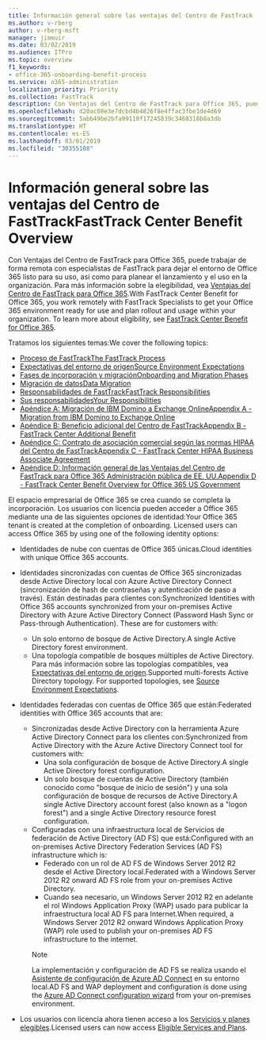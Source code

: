 ```yaml
---
title: Información general sobre las ventajas del Centro de FastTrack
ms.author: v-rberg
author: v-rberg-msft
manager: jimmuir
ms.date: 03/02/2019
ms.audience: ITPro
ms.topic: overview
f1_keywords:
- office-365-onboarding-benefit-process
ms.service: o365-administration
localization_priority: Priority
ms.collection: FastTrack
description: Con Ventajas del Centro de FastTrack para Office 365, puede trabajar de forma remota con especialistas de FastTrack para dejar el entorno de Office 365 listo para su uso, así como para planear el lanzamiento y el uso en la organización. Para más información sobre la elegibilidad, vea Ventajas del Centro de FastTrack para Office 365.
ms.openlocfilehash: d20ac08e3e7dcbd4b4826f8e4ffac3fbe1de4d69
ms.sourcegitcommit: 5abb49be2bfa99110f17245839c3468318b8a3db
ms.translationtype: HT
ms.contentlocale: es-ES
ms.lasthandoff: 03/01/2019
ms.locfileid: "30355108"
---
```

# <a name="fasttrack-center-benefit-overview"></a><span data-ttu-id="64cab-104">Información general sobre las ventajas del Centro de FastTrack</span><span class="sxs-lookup"><span data-stu-id="64cab-104">FastTrack Center Benefit Overview</span></span>

<span data-ttu-id="64cab-p102">Con Ventajas del Centro de FastTrack para Office 365, puede trabajar de forma remota con especialistas de FastTrack para dejar el entorno de Office 365 listo para su uso, así como para planear el lanzamiento y el uso en la organización. Para más información sobre la elegibilidad, vea [Ventajas del Centro de FastTrack para Office 365](O365-fasttrack-benefit-for-office-365.md).</span><span class="sxs-lookup"><span data-stu-id="64cab-p102">With FastTrack Center Benefit for Office 365, you work remotely with FastTrack Specialists to get your Office 365 environment ready for use and plan rollout and usage within your organization. To learn more about eligibility, see [FastTrack Center Benefit for Office 365](O365-fasttrack-benefit-for-office-365.md).</span></span>
  
<span data-ttu-id="64cab-107">Tratamos los siguientes temas:</span><span class="sxs-lookup"><span data-stu-id="64cab-107">We cover the following topics:</span></span>
- [<span data-ttu-id="64cab-108">Proceso de FastTrack</span><span class="sxs-lookup"><span data-stu-id="64cab-108">The FastTrack Process</span></span>](O365-fasttrack-process.md) 
- [<span data-ttu-id="64cab-109">Expectativas del entorno de origen</span><span class="sxs-lookup"><span data-stu-id="64cab-109">Source Environment Expectations</span></span>](O365-source-environment-expectations.md)
- [<span data-ttu-id="64cab-110">Fases de incorporación y migración</span><span class="sxs-lookup"><span data-stu-id="64cab-110">Onboarding and Migration Phases</span></span>](O365-onboarding-and-migration.md)
- [<span data-ttu-id="64cab-111">Migración de datos</span><span class="sxs-lookup"><span data-stu-id="64cab-111">Data Migration</span></span>](O365-data-migration.md)
- [<span data-ttu-id="64cab-112">Responsabilidades de FastTrack</span><span class="sxs-lookup"><span data-stu-id="64cab-112">FastTrack Responsibilities</span></span>](O365-fasttrack-responsibilities.md)
- [<span data-ttu-id="64cab-113">Sus responsabilidades</span><span class="sxs-lookup"><span data-stu-id="64cab-113">Your Responsibilities</span></span>](O365-your-responsibilities.md) 
- [<span data-ttu-id="64cab-114">Apéndice A: Migración de IBM Domino a Exchange Online</span><span class="sxs-lookup"><span data-stu-id="64cab-114">Appendix A - Migration from IBM Domino to Exchange Online</span></span>](O365-from-ibm-domino-to-exchange-online.md)
- [<span data-ttu-id="64cab-115">Apéndice B: Beneficio adicional del Centro de FastTrack</span><span class="sxs-lookup"><span data-stu-id="64cab-115">Appendix B - FastTrack Center Additional Benefit</span></span>](O365-fasttrack-additional-benefits.md)
- [<span data-ttu-id="64cab-116">Apéndice C: Contrato de asociación comercial según las normas HIPAA del Centro de FastTrack</span><span class="sxs-lookup"><span data-stu-id="64cab-116">Appendix C - FastTrack Center HIPAA Business Associate Agreement</span></span>](O365-hipaa-business-associate-agreement.md)
- [<span data-ttu-id="64cab-117">Apéndice D: Información general de las Ventajas del Centro de FastTrack para Office 365 Administración pública de EE. UU.</span><span class="sxs-lookup"><span data-stu-id="64cab-117">Appendix D - FastTrack Center Benefit Overview for Office 365 US Government</span></span>](US-Gov-appendix-overview.md)
    
<span data-ttu-id="64cab-p103">El espacio empresarial de Office 365 se crea cuando se completa la incorporación. Los usuarios con licencia pueden acceder a Office 365 mediante una de las siguientes opciones de identidad:</span><span class="sxs-lookup"><span data-stu-id="64cab-p103">Your Office 365 tenant is created at the completion of onboarding. Licensed users can access Office 365 by using one of the following identity options:</span></span>
- <span data-ttu-id="64cab-120">Identidades de nube con cuentas de Office 365 únicas.</span><span class="sxs-lookup"><span data-stu-id="64cab-120">Cloud identities with unique Office 365 accounts.</span></span>
- <span data-ttu-id="64cab-p104">Identidades sincronizadas con cuentas de Office 365 sincronizadas desde Active Directory local con Azure Active Directory Connect (sincronización de hash de contraseñas y autenticación de paso a través). Están destinadas para clientes con:</span><span class="sxs-lookup"><span data-stu-id="64cab-p104">Synchronized Identities with Office 365 accounts synchronized from your on-premises Active Directory with Azure Active Directory Connect (Password Hash Sync or Pass-through Authentication). These are for customers with:</span></span>
  - <span data-ttu-id="64cab-123">Un solo entorno de bosque de Active Directory.</span><span class="sxs-lookup"><span data-stu-id="64cab-123">A single Active Directory forest environment.</span></span>
  - <span data-ttu-id="64cab-p105">Una topología compatible de bosques múltiples de Active Directory. Para más información sobre las topologías compatibles, vea [Expectativas del entorno de origen](O365-source-environment-expectations.md).</span><span class="sxs-lookup"><span data-stu-id="64cab-p105">Supported multi-forests Active Directory topology. For supported topologies, see [Source Environment Expectations](O365-source-environment-expectations.md).</span></span>
- <span data-ttu-id="64cab-126">Identidades federadas con cuentas de Office 365 que están:</span><span class="sxs-lookup"><span data-stu-id="64cab-126">Federated identities with Office 365 accounts that are:</span></span>
  - <span data-ttu-id="64cab-127">Sincronizadas desde Active Directory con la herramienta Azure Active Directory Connect para los clientes con:</span><span class="sxs-lookup"><span data-stu-id="64cab-127">Synchronized from Active Directory with the Azure Active Directory Connect tool for customers with:</span></span>
      - <span data-ttu-id="64cab-128">Una sola configuración de bosque de Active Directory.</span><span class="sxs-lookup"><span data-stu-id="64cab-128">A single Active Directory forest configuration.</span></span>
      - <span data-ttu-id="64cab-129">Un solo bosque de cuentas de Active Directory (también conocido como "bosque de inicio de sesión") y una sola configuración de bosque de recursos de Active Directory.</span><span class="sxs-lookup"><span data-stu-id="64cab-129">A single Active Directory account forest (also known as a "logon forest") and a single Active Directory resource forest configuration.</span></span>
  - <span data-ttu-id="64cab-130">Configuradas con una infraestructura local de Servicios de federación de Active Directory (AD FS) que está:</span><span class="sxs-lookup"><span data-stu-id="64cab-130">Configured with an on-premises Active Directory Federation Services (AD FS) infrastructure which is:</span></span>
      - <span data-ttu-id="64cab-131">Federado con un rol de AD FS de Windows Server 2012 R2 desde el Active Directory local.</span><span class="sxs-lookup"><span data-stu-id="64cab-131">Federated with a Windows Server 2012 R2 onward AD FS role from your on-premises Active Directory.</span></span>
      - <span data-ttu-id="64cab-132">Cuando sea necesario, un Windows Server 2012 R2 en adelante el rol Windows Application Proxy (WAP) usado para publicar la infraestructura local AD FS para Internet.</span><span class="sxs-lookup"><span data-stu-id="64cab-132">When required, a Windows Server 2012 R2 onward Windows Application Proxy (WAP) role used to publish your on-premises AD FS infrastructure to the internet.</span></span>
    > [!NOTE]
    > <span data-ttu-id="64cab-133">La implementación y configuración de AD FS se realiza usando el [Asistente de configuración de Azure AD Connect](https://go.microsoft.com/fwlink/?linkid=844794) en su entorno local.</span><span class="sxs-lookup"><span data-stu-id="64cab-133">AD FS and WAP deployment and configuration is done using the [Azure AD Connect configuration wizard](https://go.microsoft.com/fwlink/?linkid=844794) from your on-premises environment.</span></span> 
  
- <span data-ttu-id="64cab-134">Los usuarios con licencia ahora tienen acceso a los [Servicios y planes elegibles](M365-eligible-services-and-plans.md).</span><span class="sxs-lookup"><span data-stu-id="64cab-134">Licensed users can now access [Eligible Services and Plans](M365-eligible-services-and-plans.md).</span></span>
    

 
